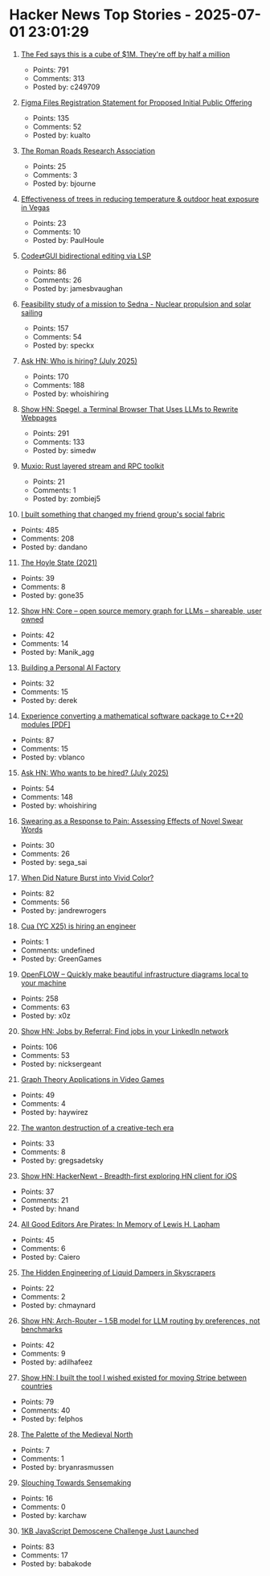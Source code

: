 # Hacker News Top Stories - 2025-07-01 23:01:29

1. [The Fed says this is a cube of $1M. They're off by half a million](https://calvin.sh/blog/fed-lie/)
   - Points: 791
   - Comments: 313
   - Posted by: c249709

2. [Figma Files Registration Statement for Proposed Initial Public Offering](https://www.figma.com/blog/s1-public/)
   - Points: 135
   - Comments: 52
   - Posted by: kualto

3. [The Roman Roads Research Association](https://www.romanroads.org/)
   - Points: 25
   - Comments: 3
   - Posted by: bjourne

4. [Effectiveness of trees in reducing temperature & outdoor heat exposure in Vegas](https://iopscience.iop.org/article/10.1088/2752-5295/ade17d)
   - Points: 23
   - Comments: 10
   - Posted by: PaulHoule

5. [Code⇄GUI bidirectional editing via LSP](https://jamesbvaughan.com/bidirectional-editing/)
   - Points: 86
   - Comments: 26
   - Posted by: jamesbvaughan

6. [Feasibility study of a mission to Sedna - Nuclear propulsion and solar sailing](https://arxiv.org/abs/2506.17732)
   - Points: 157
   - Comments: 54
   - Posted by: speckx

7. [Ask HN: Who is hiring? (July 2025)](undefined)
   - Points: 170
   - Comments: 188
   - Posted by: whoishiring

8. [Show HN: Spegel, a Terminal Browser That Uses LLMs to Rewrite Webpages](https://simedw.com/2025/06/23/introducing-spegel/)
   - Points: 291
   - Comments: 133
   - Posted by: simedw

9. [Muxio: Rust layered stream and RPC toolkit](https://crates.io/crates/muxio)
   - Points: 21
   - Comments: 1
   - Posted by: zombiej5

10. [I built something that changed my friend group's social fabric](https://blog.danpetrolito.xyz/i-built-something-that-changed-my-friend-gro-social-fabric/)
   - Points: 485
   - Comments: 208
   - Posted by: dandano

11. [The Hoyle State (2021)](https://johncarlosbaez.wordpress.com/2021/02/04/the-hoyle-state/)
   - Points: 39
   - Comments: 8
   - Posted by: gone35

12. [Show HN: Core – open source memory graph for LLMs – shareable, user owned](https://github.com/RedPlanetHQ/core)
   - Points: 42
   - Comments: 14
   - Posted by: Manik_agg

13. [Building a Personal AI Factory](https://www.john-rush.com/posts/ai-20250701.html)
   - Points: 32
   - Comments: 15
   - Posted by: derek

14. [Experience converting a mathematical software package to C++20 modules [PDF]](https://arxiv.org/abs/2506.21654)
   - Points: 87
   - Comments: 15
   - Posted by: vblanco

15. [Ask HN: Who wants to be hired? (July 2025)](undefined)
   - Points: 54
   - Comments: 148
   - Posted by: whoishiring

16. [Swearing as a Response to Pain: Assessing Effects of Novel Swear Words](https://www.frontiersin.org/journals/psychology/articles/10.3389/fpsyg.2020.00723/full)
   - Points: 30
   - Comments: 26
   - Posted by: sega_sai

17. [When Did Nature Burst into Vivid Color?](https://www.quantamagazine.org/when-did-nature-burst-into-vivid-color-20250627/)
   - Points: 82
   - Comments: 56
   - Posted by: jandrewrogers

18. [Cua (YC X25) is hiring an engineer](https://www.ycombinator.com/companies/cua/jobs/dIskIB1-founding-engineer-cua-yc-x25)
   - Points: 1
   - Comments: undefined
   - Posted by: GreenGames

19. [OpenFLOW – Quickly make beautiful infrastructure diagrams local to your machine](https://github.com/stan-smith/OpenFLOW)
   - Points: 258
   - Comments: 63
   - Posted by: x0z

20. [Show HN: Jobs by Referral: Find jobs in your LinkedIn network](https://jobsbyreferral.com/)
   - Points: 106
   - Comments: 53
   - Posted by: nicksergeant

21. [Graph Theory Applications in Video Games](https://utk.claranguyen.me/talks.php?id=videogames)
   - Points: 49
   - Comments: 4
   - Posted by: haywirez

22. [The wanton destruction of a creative-tech era](https://blog.greg.technology/2025/06/30/fastly.html)
   - Points: 33
   - Comments: 8
   - Posted by: gregsadetsky

23. [Show HN: HackerNewt - Breadth-first exploring HN client for iOS](https://apps.apple.com/us/app/hackernewt-for-hacker-news/id6448201970)
   - Points: 37
   - Comments: 21
   - Posted by: hnand

24. [All Good Editors Are Pirates: In Memory of Lewis H. Lapham](https://www.laphamsquarterly.org/roundtable/all-good-editors-are-pirates)
   - Points: 45
   - Comments: 6
   - Posted by: Caiero

25. [The Hidden Engineering of Liquid Dampers in Skyscrapers](https://practical.engineering/blog/2025/7/1/the-hidden-engineering-of-liquid-dampers-in-skyscrapers)
   - Points: 22
   - Comments: 2
   - Posted by: chmaynard

26. [Show HN: Arch-Router – 1.5B model for LLM routing by preferences, not benchmarks](undefined)
   - Points: 42
   - Comments: 9
   - Posted by: adilhafeez

27. [Show HN: I built the tool I wished existed for moving Stripe between countries](https://www.stripemove.com/)
   - Points: 79
   - Comments: 40
   - Posted by: felphos

28. [The Palette of the Medieval North](https://www.nature.com/articles/s40494-025-01599-w)
   - Points: 7
   - Comments: 1
   - Posted by: bryanrasmussen

29. [Slouching Towards Sensemaking](https://karanchawla.io/2025/06/29/sensemaking)
   - Points: 16
   - Comments: 0
   - Posted by: karchaw

30. [1KB JavaScript Demoscene Challenge Just Launched](undefined)
   - Points: 83
   - Comments: 17
   - Posted by: babakode

